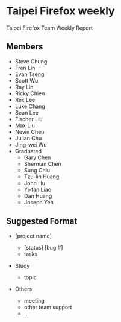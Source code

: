 Taipei Firefox weekly
==============

Taipei Firefox Team Weekly Report

Members
-------
* Steve Chung
* Fren Lin
* Evan Tseng
* Scott Wu
* Ray Lin
* Ricky Chien
* Rex Lee
* Luke Chang
* Sean Lee
* Fischer Liu
* Max Liu
* Nevin Chen
* Julian Chu
* Jing-wei Wu
* Graduated
  - Gary Chen
  - Sherman Chen
  - Sung Chiu
  - Tzu-lin Huang
  - John Hu
  - Yi-fan Liao
  - Dan Huang
  - Joseph Yeh

Suggested Format
------
* [project name]
  - [status] [bug #]
  - tasks

* Study
  - topic

* Others
  - meeting
  - other team support
  - ...
